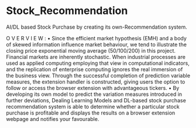 # Stock_Recommendation
AI/DL based Stock Purchase by creating its own-Recommendation system.

O V E R V I E W :
• Since the efficient market hypothesis (EMH) and a body of skewed information influence
market behaviour, we tend to illustrate the closing price exponential moving average
(50/100/200) in this project. Financial markets are inherently stochastic. When industrial
processes are used as applied computing employing that view in computational indicators,
and the replication of enterprise computing ignores the real immersion of the business view.
Through the successful completion of prediction variable measures, the extension handler is
constructed, giving users the option to follow or access the browser extension with
advantageous tickers.
• By developing its own model to predict the variation measures introduced in further
deviations, Dealing Learning Models and DL-based stock purchase recommendation system
is able to determine whether a particular stock purchase is profitable and displays the
results on a browser extension webpage and notifies your favourable.
